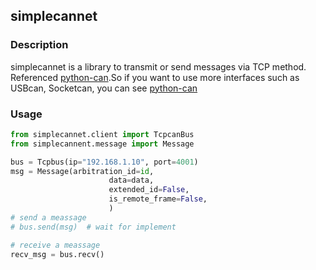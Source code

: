 ## simplecannet
### Description
simplecannet is a library to transmit or send messages via TCP method.
Referenced [python-can](https://github.com/hardbyte/python-can).So
 if you want to use more interfaces such as USBcan, Socketcan, you can
 see [python-can](https://github.com/hardbyte/python-can)



### Usage
```python
from simplecannet.client import TcpcanBus
from simplecannent.message import Message

bus = Tcpbus(ip="192.168.1.10", port=4001)
msg = Message(arbitration_id=id,
                      data=data,
                      extended_id=False,
                      is_remote_frame=False,
                      )
# send a meassage
# bus.send(msg)  # wait for implement

# receive a meassage
recv_msg = bus.recv()

